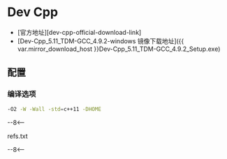 # Dev Cpp

- [官方地址][dev-cpp-official-download-link]
- [Dev-Cpp_5.11_TDM-GCC_4.9.2-windows 镜像下载地址]({{ var.mirror_download_host }}Dev-Cpp_5.11_TDM-GCC_4.9.2_Setup.exe)


## 配置

### 编译选项

```bash
-O2 -W -Wall -std=c++11 -DHOME
```

--8<--

refs.txt

--8<--